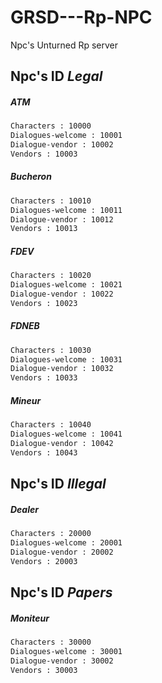 # GRSD---Rp-NPC
Npc's Unturned Rp server

## Npc's ID *Legal*

##### ATM
```bash
Characters : 10000
Dialogues-welcome : 10001
Dialogue-vendor : 10002
Vendors : 10003
```

##### Bucheron
```bash
Characters : 10010
Dialogues-welcome : 10011
Dialogue-vendor : 10012
Vendors : 10013
```

##### FDEV
```bash
Characters : 10020
Dialogues-welcome : 10021
Dialogue-vendor : 10022
Vendors : 10023
```

##### FDNEB
```bash
Characters : 10030
Dialogues-welcome : 10031
Dialogue-vendor : 10032
Vendors : 10033
```

##### Mineur
```bash
Characters : 10040
Dialogues-welcome : 10041
Dialogue-vendor : 10042
Vendors : 10043
```


## Npc's ID *Illegal*

##### Dealer
```bash
Characters : 20000
Dialogues-welcome : 20001
Dialogue-vendor : 20002
Vendors : 20003
```


## Npc's ID *Papers*

##### Moniteur
```bash
Characters : 30000
Dialogues-welcome : 30001
Dialogue-vendor : 30002
Vendors : 30003
```

